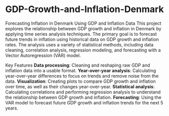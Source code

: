 # GDP-Growth-and-Inflation-Denmark
Forecasting Inflation in Denmark Using GDP and Inflation Data
This project explores the relationship between GDP growth and inflation in Denmark by applying time series analysis techniques. The primary goal is to forecast future trends in inflation using historical data on GDP growth and inflation rates. The analysis uses a variety of statistical methods, including data cleaning, correlation analysis, regression modeling, and forecasting with a Vector Autoregression (VAR) model.

Key Features
**Data processing**: Cleaning and reshaping raw GDP and inflation data into a usable format.
**Year-over-year analysis**: Calculating year-over-year differences to focus on trends and remove noise from the data.
**Visualization**: Creating plots to compare GDP growth and inflation over time, as well as their changes year-over-year.
**Statistical analysis**: Calculating correlations and performing regression analysis to understand the relationship between GDP growth and inflation.
**Forecasting**: Using the VAR model to forecast future GDP growth and inflation trends for the next 5 years.
